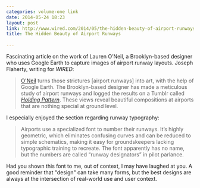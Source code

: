 ```yaml
---
categories: volume-one link
date: 2014-05-24 18:23
layout: post
link: http://www.wired.com/2014/05/the-hidden-beauty-of-airport-runways-and-how-to-decipher-them/
title: The Hidden Beauty of Airport Runways
 
---
```



Fascinating article on the work of Lauren O’Neil, a Brooklyn-based designer who uses Google Earth to capture images of airport runway layouts. Joseph Flaherty, writing for _WIRED_:

> [O'Neil](http://blog.laurenoneilldesign.com/) turns those strictures [airport runways] into art, with the help of Google Earth. The Brooklyn-based designer has made a meticulous study of airport runways and logged the results on a Tumblr called _[Holding Pattern](http://holding-pattern.tumblr.com)_. These views reveal beautiful compositions at airports that are nothing special at ground level.

I especially enjoyed the section regarding runway typography:

> Airports use a specialized font to number their runways. It’s highly geometric, which eliminates confusing curves and can be reduced to simple schematics, making it easy for groundskeepers lacking typographic training to recreate. The font apparently has no name, but the numbers are called “runway designators” in pilot parlance.

Had you shown this font to me, out of context, I may have laughed at you. A good reminder that "design" can take many forms, but the best designs are always at the intersection of real-world use and user context.
